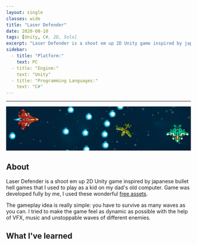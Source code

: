 ```yaml
---
layout: single
classes: wide
title: "Laser Defender"
date: 2020-08-10
tags: [Unity, C#, 2D, Solo]
excerpt: "Laser Defender is a shoot em up 2D Unity game inspired by japanese bullet hell games. The idea is simple: you have to survive as many waves of different types of enemies as you can."
sidebar:
  - title: "Platform:"
    text: PC
  - title: "Engine:"
    text: "Unity"
  - title: "Programming Languages:"
    text: "C#"
---
```

<hr>
<img class="full" src="/images/Pong Game.png" alt="screenshot">
<h2>About</h2>
<p>Laser Defender is a shoot em up 2D Unity game inspired by japanese bullet hell games that I used to play as a kid on my dad's old computer. Game was developed fully by me, I used these wonderful <a href="https://ravenmore.itch.io/pixel-space-shooter-assets">free assets</a>.</p>
<p>The gameplay idea is really simple: you have to survive as many waves as you can. I tried to make the game feel as dynamic as possible with the help of VFX, music and unstoppable waves of different enemies.</p>

<h2>What I've learned</h2>
